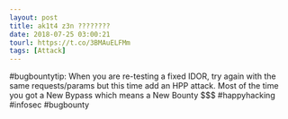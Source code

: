 ```yaml
---
layout: post
title: ak1t4 z3n ????????
date: 2018-07-25 03:00:21
tourl: https://t.co/3BMAuELFMm
tags: [Attack]
---
```

#bugbountytip: When you are re-testing a fixed IDOR, try again with the same requests/params but this time add an HPP attack. Most of the time you got a New Bypass which means a New Bounty $$$ #happyhacking #infosec #bugbounty